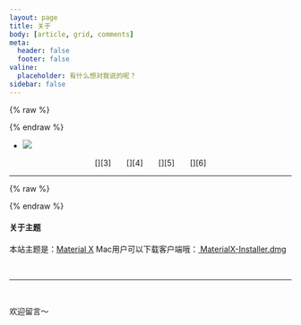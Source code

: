 ```yaml
---
layout: page
title: 关于
body: [article, grid, comments]
meta:
  header: false
  footer: false
valine:
  placeholder: 有什么想对我说的呢？
sidebar: false
---
```


{% raw %}<div class="style-example example">{% endraw %}
<ul class="pure circle center about"><li><img  src="https://cdn.jsdelivr.net/gh/xaoxuu/assets@18.12.27/avatar/avatar.png"></li></ul>


<center>[<i class="fab fa-github"></i>][3] &nbsp;&nbsp;&nbsp;&nbsp;&nbsp; [<i class="fas fa-rss"></i>][4] &nbsp;&nbsp;&nbsp;&nbsp;&nbsp; [<i class="fab fa-instagram"></i>][5] &nbsp;&nbsp;&nbsp;&nbsp;&nbsp; [<i class="fas fa-headphones"></i>][6]</center>

<hr>
<center></center>

{% raw %}</div>{% endraw %}

 

#### 关于主题

本站主题是：[Material X](https://xaoxuu.com/wiki/material-x/)
Mac用户可以下载客户端哦：<a class="button" href="https://github.com/xaoxuu/MaterialX-Mac/releases/download/1.0.0/MaterialX-Installer.dmg"><i class="fas fa-download"></i> MaterialX-Installer.dmg</a>


<br><hr><br>

欢迎留言～

[1]: /about/
[2]: https://amoylel.github.io
[3]: https://github.com/amoylel
[4]: https://amoylel.github.io
[5]: https://amoylel.github.io
[6]: https://amoylel.github.io